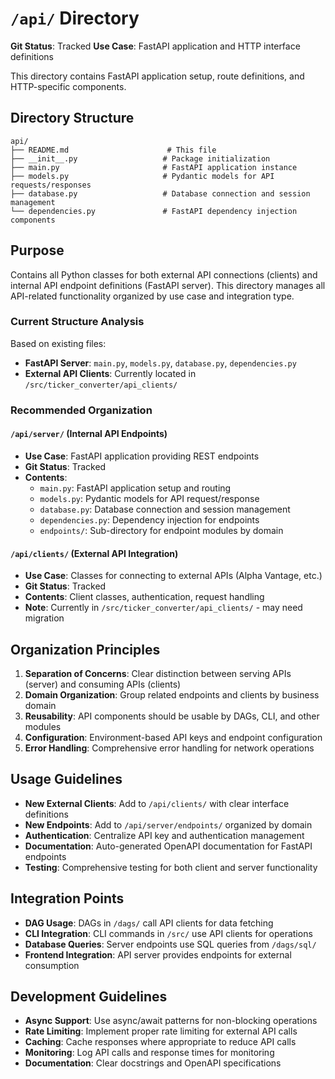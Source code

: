 # `/api/` Directory

**Git Status**: Tracked
**Use Case**: FastAPI application and HTTP interface definitions

This directory contains FastAPI application setup, route definitions, and HTTP-specific components.

## Directory Structure
```
api/
├── README.md                      # This file
├── __init__.py                   # Package initialization
├── main.py                       # FastAPI application instance
├── models.py                     # Pydantic models for API requests/responses
├── database.py                   # Database connection and session management
└── dependencies.py               # FastAPI dependency injection components
```

## Purpose
Contains all Python classes for both external API connections (clients) and internal API endpoint definitions (FastAPI server). This directory manages all API-related functionality organized by use case and integration type.

### Current Structure Analysis
Based on existing files:
- **FastAPI Server**: `main.py`, `models.py`, `database.py`, `dependencies.py`
- **External API Clients**: Currently located in `/src/ticker_converter/api_clients/`

### Recommended Organization

#### `/api/server/` (Internal API Endpoints)
- **Use Case**: FastAPI application providing REST endpoints
- **Git Status**: Tracked
- **Contents**:
  - `main.py`: FastAPI application setup and routing
  - `models.py`: Pydantic models for API request/response
  - `database.py`: Database connection and session management
  - `dependencies.py`: Dependency injection for endpoints
  - `endpoints/`: Sub-directory for endpoint modules by domain

#### `/api/clients/` (External API Integration)
- **Use Case**: Classes for connecting to external APIs (Alpha Vantage, etc.)
- **Git Status**: Tracked
- **Contents**: Client classes, authentication, request handling
- **Note**: Currently in `/src/ticker_converter/api_clients/` - may need migration

## Organization Principles

1. **Separation of Concerns**: Clear distinction between serving APIs (server) and consuming APIs (clients)
2. **Domain Organization**: Group related endpoints and clients by business domain
3. **Reusability**: API components should be usable by DAGs, CLI, and other modules
4. **Configuration**: Environment-based API keys and endpoint configuration
5. **Error Handling**: Comprehensive error handling for network operations

## Usage Guidelines

- **New External Clients**: Add to `/api/clients/` with clear interface definitions
- **New Endpoints**: Add to `/api/server/endpoints/` organized by domain
- **Authentication**: Centralize API key and authentication management
- **Documentation**: Auto-generated OpenAPI documentation for FastAPI endpoints
- **Testing**: Comprehensive testing for both client and server functionality

## Integration Points

- **DAG Usage**: DAGs in `/dags/` call API clients for data fetching
- **CLI Integration**: CLI commands in `/src/` use API clients for operations
- **Database Queries**: Server endpoints use SQL queries from `/dags/sql/`
- **Frontend Integration**: API server provides endpoints for external consumption

## Development Guidelines

- **Async Support**: Use async/await patterns for non-blocking operations
- **Rate Limiting**: Implement proper rate limiting for external API calls
- **Caching**: Cache responses where appropriate to reduce API calls
- **Monitoring**: Log API calls and response times for monitoring
- **Documentation**: Clear docstrings and OpenAPI specifications
